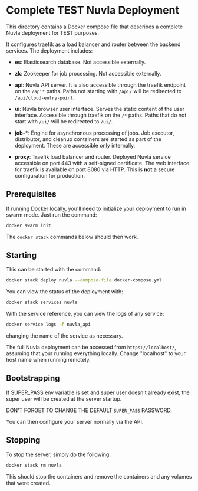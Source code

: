 Complete TEST Nuvla Deployment
==============================

This directory contains a Docker compose file that describes a complete
Nuvla deployment for TEST purposes.

It configures traefik as a load balancer and router between the
backend services.  The deployment includes:

 - **es**: Elasticsearch database. Not accessible externally.
 
 - **zk**: Zookeeper for job processing. Not accessible externally.
 
 - **api**: Nuvla API server. It is also accessible through the
   traefik endpoint on the `/api*` paths. Paths not starting with
   `/api/` will be redirected to `/api/cloud-entry-point`.
   
 - **ui**: Nuvla browser user interface. Serves the static content of
   the user interface. Accessible through traefik on the `/*`
   paths. Paths that do not start with `/ui/` will be redirected to
   `/ui/`.
   
 - **job-\***: Engine for asynchronous processing of jobs. Job
   executor, distributor, and cleanup containers are started as part
   of the deployment.  These are accessible only internally.
   
 - **proxy**: Traefik load balancer and router. Deployed Nuvla service
   accessible on port 443 with a self-signed certificate. The web
   interface for traefik is available on port 8080 via HTTP. This is
   **not** a secure configuration for production.

Prerequisites
-------------

If running Docker locally, you'll need to initialize your deployment
to run in swarm mode. Just run the command:

```sh
docker swarm init
```

The `docker stack` commands below should then work.

Starting
--------

This can be started with the command:

```sh
docker stack deploy nuvla --compose-file docker-compose.yml
```

You can view the status of the deployment with:

```sh
docker stack services nuvla
```

With the service reference, you can view the logs of any service:

```sh
docker service logs -f nuvla_api
```

changing the name of the service as necessary.

The full Nuvla deployment can be accessed from `https://localhost/`,
assuming that your running everything locally.  Change "localhost" to
your host name when running remotely.

Bootstrapping
-------------

If SUPER_PASS env variable is set and super user doesn't already exist,
the super user will be created at the server startup.

DON'T FORGET TO CHANGE THE DEFAULT `SUPER_PASS` PASSWORD.

You can then configure your server normally via the API.

Stopping
--------

To stop the server, simply do the following:

```sh
docker stack rm nuvla
```

This should stop the containers and remove the containers and any
volumes that were created.
